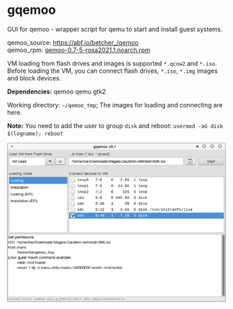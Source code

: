 # gqemoo
GUI for qemoo - wrapper script for qemu to start and install guest systems.  
  
qemoo_source: https://abf.io/betcher_/qemoo  
qemoo_rpm: [qemoo-0.7-5-rosa2021.1.noarch.rpm](https://mirror.yandex.ru/rosa/rosa2021.1/repository/x86_64/contrib/release/qemoo-0.7-5-rosa2021.1.noarch.rpm)  
  
VM loading from flash drives and images is supported `*.qcow2` and `*.iso`. Before loading the VM, you can connect flash drives, `*.iso`, `*.img` images and block devices.

**Dependencies:** qemoo qemu gtk2  
  
Working directory: `~/qemoo_tmp`; The images for loading and connecting are here.  
  
**Note:** You need to add the user to group `disk` and reboot: `usermod -aG disk $(logname); reboot`
  
![](https://github.com/AKotov-dev/gqemoo/blob/main/ScreenShot1.png)
